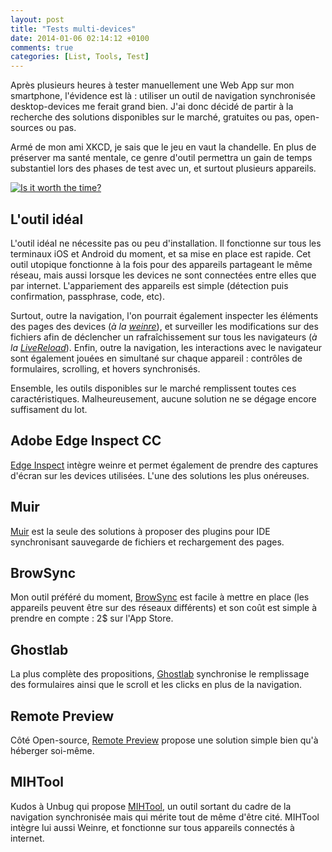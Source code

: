 ```yaml
---
layout: post
title: "Tests multi-devices"
date: 2014-01-06 02:14:12 +0100
comments: true
categories: [List, Tools, Test]
---
```


Après plusieurs heures à tester manuellement une Web App sur mon smartphone, l'évidence est là : utiliser un outil de navigation synchronisée desktop-devices me ferait grand bien. J'ai donc décidé de partir à la recherche des solutions disponibles sur le marché, gratuites ou pas, open-sources ou pas.

<!-- more -->

Armé de mon ami XKCD, je sais que le jeu en vaut la chandelle. En plus de préserver ma santé mentale, ce genre d'outil permettra un gain de temps substantiel lors des phases de test avec un, et surtout plusieurs appareils.

[![Is it worth the time?](https://imgs.xkcd.com/comics/is_it_worth_the_time.png)](http://xkcd.com/1205/)

## L'outil idéal

L'outil idéal ne nécessite pas ou peu d'installation. Il fonctionne sur tous les terminaux iOS et Android du moment, et sa mise en place est rapide. Cet outil utopique fonctionne à la fois pour des appareils partageant le même réseau, mais aussi lorsque les devices ne sont connectées entre elles que par internet. L'appariement des appareils est simple (détection puis confirmation, passphrase, code, etc).

Surtout, outre la navigation, l'on pourrait également inspecter les éléments des pages des devices (_à la [weinre](https://people.apache.org/~pmuellr/weinre/docs/latest/)_), et surveiller les modifications sur des fichiers afin de déclencher un rafraîchissement sur tous les navigateurs (_à la [LiveReload](http://livereload.com/)_). Enfin, outre la navigation, les interactions avec le navigateur sont également jouées en simultané sur chaque appareil : contrôles de formulaires, scrolling, et hovers synchronisés.

Ensemble, les outils disponibles sur le marché remplissent toutes ces caractéristiques. Malheureusement, aucune solution ne se dégage encore suffisament du lot.

## Adobe Edge Inspect CC

[Edge Inspect](https://www.adobe.com/products/edge-inspect.html) intègre weinre et permet également de prendre des captures d'écran sur les devices utilisées. L'une des solutions les plus onéreuses.

## Muir

[Muir](http://labs.iqfoundry.com/muir/) est la seule des solutions à proposer des plugins pour IDE synchronisant sauvegarde de fichiers et rechargement des pages.

## BrowSync

Mon outil préféré du moment, [BrowSync](http://browsync.net/) est facile à mettre en place (les appareils peuvent être sur des réseaux différents) et son coût est simple à prendre en compte : 2\$ sur l'App Store.

## Ghostlab

La plus complète des propositions, [Ghostlab](http://ghostlab.vanamco.com/) synchronise le remplissage des formulaires ainsi que le scroll et les clicks en plus de la navigation.

## Remote Preview

Côté Open-source, [Remote Preview](https://github.com/viljamis/Remote-Preview) propose une solution simple bien qu'à héberger soi-même.

## MIHTool

Kudos à Unbug qui propose [MIHTool](https://itunes.apple.com/us/app/mihtool-web-debugger-pro/id584739126?mt=8), un outil sortant du cadre de la navigation synchronisée mais qui mérite tout de même d'être cité. MIHTool intègre lui aussi Weinre, et fonctionne sur tous appareils connectés à internet.
